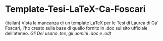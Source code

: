 # Template-Tesi-LaTeX-Ca-Foscari

(italian) Vista la mancanza di un template LaTeX per le Tesi di Laurea di Ca' Foscari, l'ho creato sulla base di quello fornito in .doc sul sito ufficiale dell'ateneo.
*Gli Dei usano .tex, gli uomini .doc e .odt*
